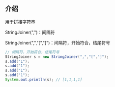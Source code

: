 ## 介绍

用于拼接字符串

StringJoiner(",")：间隔符

StringJoiner(",","[","]")：间隔符，开始符合，结尾符号

```java
// 间隔符，开始符合，结尾符号
StringJoiner s = new StringJoiner(",","[","]");
s.add("1");
s.add("1");
s.add("1");
s.add("1");
System.out.println(s); // [1,1,1,1]
```

